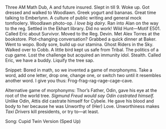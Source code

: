 Three AM Math Dub, A and future insured. Slept in till 9\. Woke up. Got dressed and walked to Woodlawn. Greek yogurt and bananas. Great time talking to Emberlynn. A culture of public writing and general mock tomfoolery. Woodlawn photo-op. *I love big dairy*. Ran into Alan on the way to the reg. Settled in the Ekhart library. Did no work\! Wild Hunt—Motif E501. Called Eric about Survivor. Moved to the Reg. Devin. Met Alex Torres at the bookstore. Plot-changing conversation? Grabbed a quick dinner at Baker. Went to wopo. Body sore, build up our stamina.  Ghost Riders in the Sky. Walked over to Cobb. A little bird kept us safe from Tribal. The politics of a cup game. Lost the challenge but acquired an immunity idol. Stealth. Called Eric, we have a buddy. Liquify the tree sap. 

Snippet: Bored in math, so we invented a game of morphonyms. Take a word, add one letter, drop one, change one, or switch two until it resembles another word. I give you thus: Frog-frag-rag-rage-cage-cave. 

Alternative game of morphonyms: Thor’s Father, Odin, gave his eye at the root of the world tree. *Sigmund Freud would say Odin castrated himself.* Unlike Odin, Attis did castrate himself for Cybele. He gave his blood and body to her because he was Unworthy of (Her) Love. Unworthiness makes *Taxi Drivers* kill presidents, or try to—at least. 

Song: Cupid Twin Version (Sped Up)